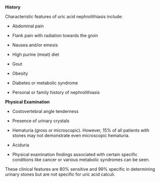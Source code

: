 **History**

Characteristic features of uric acid nephrolithiasis include:

- Abdominal pain

- Flank pain with radiation towards the groin

- Nausea and/or emesis

- High purine (meat) diet

- Gout

- Obesity

- Diabetes or metabolic syndrome

- Personal or family history of nephrolithiasis

**Physical Examination**

- Costovertebral angle tenderness

- Presence of urinary crystals

- Hematuria (gross or microscopic). However, 15% of all patients with stones may not demonstrate even microscopic hematuria.

- Aciduria

- Physical examination findings associated with certain specific conditions like cancer or various metabolic syndromes can be seen.

These clinical features are 80% sensitive and 99% specific in determining urinary stones but are not specific for uric acid calculi.